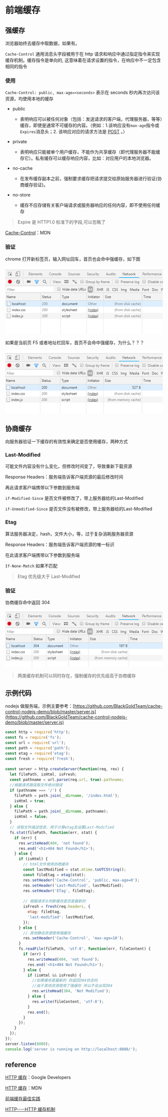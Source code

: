 # 前端缓存

## 强缓存

浏览器始终去缓存中取数据，如果有。

`Cache-Control` 通用消息头字段被用于在 http 请求和响应中通过指定指令来实现缓存机制。缓存指令是单向的, 这意味着在请求设置的指令，在响应中不一定包含相同的指令

### 使用

`Cache-Control: public, max-age=<seconds>` 表示在 seconds 秒内再次访问该资源，均使用本地的缓存

- public
  - 表明响应可以被任何对象（包括：发送请求的客户端，代理服务器，等等）缓存，即使是通常不可缓存的内容。（例如：1.该响应没有`max-age`指令或`Expires`消息头；2. 该响应对应的请求方法是 [POST](https://developer.mozilla.org/zh-CN/docs/Web/HTTP/Methods/POST) 。）

- private
  - 表明响应只能被单个用户缓存，不能作为共享缓存（即代理服务器不能缓存它）。私有缓存可以缓存响应内容，比如：对应用户的本地浏览器。

- no-cache
  - 在发布缓存副本之前，强制要求缓存把请求提交给原始服务器进行验证(协商缓存验证)。

- no-store
  - 缓存不应存储有关客户端请求或服务器响应的任何内容，即不使用任何缓存

> Expire 是 HTTP1.0 标准下的字段,可以忽略了

[Cache-Control](https://developer.mozilla.org/zh-CN/docs/Web/HTTP/Headers/Cache-Control)：MDN

### 验证

chrome 打开新标签页，输入网址回车，首页也会命中强缓存，如下图

![image](./images/Snipaste_2018-12-18_15-32-46201812181533538076.png)

如果是当前页 F5 或者地址栏回车，首页不会命中强缓存，为什么？？？

![image](./images/Snipaste_2018-12-18_15-37-16201812181537266194.png)

## 协商缓存

向服务器验证一下缓存的有效性来确定是否使用缓存，两种方式

### Last-Modified

可能文件内容没有什么变化，但修改时间变了，导致重新下载资源

Response Headers：服务端告诉客户端资源的最后修改时间

再此请求客户端携带以下参数到服务端

`if-Modified-Since` 是否文件被修改了，带上服务器给的Last-Modified

`if-Unmodified-Since` 是否文件没有被修改，带上服务器给的Last-Modified

### Etag

算法服务器决定，hash，文件大小，等，过于复杂消耗服务器资源

Response Headers：服务端告诉客户端资源的唯一标识

在此请求客户端携带以下参数到服务端

`If-None-Match` 如果不匹配

> Etag 优先级大于 Last-Modified

### 验证

协商缓存命中返回 304

![image](./images/Snipaste_2018-12-18_15-54-48201812181555056264.png)

> 两类缓存机制可以同时存在，强制缓存的优先级高于协商缓存

## 示例代码

nodejs 做服务端，示例主要参考：[https://github.com/BlackGoldTeam/cache-control-nodejs-demo/blob/master/server.js](https://github.com/BlackGoldTeam/cache-control-nodejs-demo/blob/master/server.js)

```js
const http = require('http');
const fs = require('fs');
const url = require('url');
const path = require('path');
const etag = require('etag');
const fresh = require('fresh');

const server = http.createServer(function(req, res) {
  let filePath, isHtml, isFresh;
  const pathname = url.parse(req.url, true).pathname;
  //根据请求路径取文件绝对路径
  if (pathname === '/') {
    filePath = path.join(__dirname, '/index.html');
    isHtml = true;
  } else {
    filePath = path.join(__dirname, pathname);
    isHtml = false;
  }
  // 读取文件描述信息，用于计算etag及设置Last-Modified
  fs.stat(filePath, function(err, stat) {
    if (err) {
      res.writeHead(404, 'not found');
      res.end('<h1>404 Not Found</h1>');
    } else {
      if (isHtml) {
        // html文件使用协商缓存
        const lastModified = stat.mtime.toUTCString();
        const fileEtag = etag(stat);
        res.setHeader('Cache-Control', 'public, max-age=0');
        res.setHeader('Last-Modified', lastModified);
        res.setHeader('ETag', fileEtag);

        // 根据请求头判断缓存是否是最新的
        isFresh = fresh(req.headers, {
          etag: fileEtag,
          'last-modified': lastModified,
        });
      } else {
        // 其他静态资源使用强缓存
        res.setHeader('Cache-Control', 'max-age=10');
      }
      fs.readFile(filePath, 'utf-8', function(err, fileContent) {
        if (err) {
          res.writeHead(404, 'not found');
          res.end('<h1>404 Not Found</h1>');
        } else {
          if (isHtml && isFresh) {
            //如果缓存是最新的 则返回304状态码
            //由于其他资源使用了强缓存 所以不会出现304
            res.writeHead(304, 'Not Modified');
          } else {
            res.write(fileContent, 'utf-8');
          }
          res.end();
        }
      });
    }
  });
});
server.listen(8080);
console.log('server is running on http://localhost:8080/');
```

## reference

[HTTP 缓存](https://developers.google.com/web/fundamentals/performance/optimizing-content-efficiency/http-caching?hl=zh-cn)：Google Developers

[HTTP 缓存](https://developer.mozilla.org/zh-CN/docs/Web/HTTP/Caching_FAQ)：MDN

[前端缓存最佳实践](https://juejin.im/post/5c136bd16fb9a049d37efc47)

[HTTP----HTTP 缓存机制](https://juejin.im/post/5a1d4e546fb9a0450f21af23)
